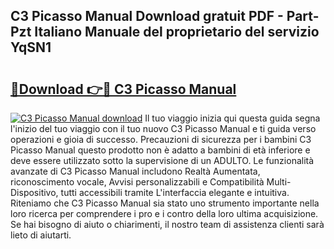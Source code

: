 ## C3 Picasso Manual Download gratuit PDF - Part-Pzt Italiano Manuale del proprietario del servizio YqSN1

# <h2><a href="http://dfe4gjt.blite.top/?on=C3+Picasso+Manual">🔗Download 👉🔴 C3 Picasso Manual</a></h2>

[![C3 Picasso Manual download](https://i.imgur.com/lujVjoI.png)](http://dfe4gjt.blite.top/?on=C3+Picasso+Manual)
Il tuo viaggio inizia qui questa guida segna l'inizio del tuo viaggio con il tuo nuovo C3 Picasso Manual e ti guida verso operazioni e gioia di successo. Precauzioni di sicurezza per i bambini C3 Picasso Manual questo prodotto non è adatto a bambini di età inferiore e deve essere utilizzato sotto la supervisione di un ADULTO. Le funzionalità avanzate di C3 Picasso Manual includono Realtà Aumentata, riconoscimento vocale, Avvisi personalizzabili e Compatibilità Multi-Dispositivo, tutti accessibili tramite L'interfaccia elegante e intuitiva. Riteniamo che C3 Picasso Manual sia stato uno strumento importante nella loro ricerca per comprendere i pro e i contro della loro ultima acquisizione. Se hai bisogno di aiuto o chiarimenti, il nostro team di assistenza clienti sarà lieto di aiutarti.
